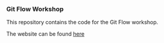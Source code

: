 ### Git Flow Workshop
This repository contains the code for the Git Flow workshop.

The website can be found [here](https://git-flow.adeen.me) 
